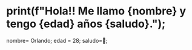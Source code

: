 # print(f"Hola!! Me llamo {nombre} y tengo {edad} años {saludo}.");
nombre= Orlando;
edad = 28;
saludo=👋;




